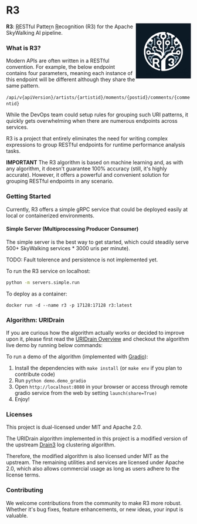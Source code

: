 # R3 

<img src="r3.png" alt="r3 logo" height="150px" align="right" />

**R3**: <ins>R</ins>ESTful Patte<ins>r</ins>n <ins>R</ins>ecognition (R3) for the Apache SkyWalking AI pipeline.



### What is R3?
Modern APIs are often written in a RESTful convention. For example, the below endpoint contains four parameters, meaning each instance of this endpoint will be different although they share the same pattern.

`/api/v{apiVersion}/artists/{artistid}/moments/{postid}/comments/{commentid}`

While the DevOps team could setup rules for grouping such URI patterns, it quickly gets overwhelming when there are numerous endpoints across services. 

R3 is a project that entirely eliminates the need for writing complex expressions to group RESTful endpoints for runtime performance analysis tasks.

**IMPORTANT** The R3 algorithm is based on machine learning and, as with any algorithm, it doesn't guarantee 100% accuracy (still, it's highly accurate). 
However, it offers a powerful and convenient solution for grouping RESTful endpoints in any scenario.

### Getting Started
Currently, R3 offers a simple gRPC service that could be deployed easily at local or containerized environments.

#### Simple Server (Multiprocessing Producer Consumer)

The simple server is the best way to get started, which could steadily serve 500+ SkyWalking services * 3000 uris per minute). 

TODO: Fault tolerence and persistence is not implemented yet.

To run the R3 service on localhost:

```bash
python -m servers.simple.run
```

To deploy as a container:

```
docker run -d --name r3 -p 17128:17128 r3:latest 
```


### Algorithm: URIDrain
If you are curious how the algorithm actually works or decided to improve upon it, please first read the [URIDrain Overview](models/README.md) and checkout the algorithm live demo by running below commands:

To run a demo of the algorithm (implemented with [Gradio](https://gradio.app/)):

1. Install the dependencies with `make install` (or `make env` if you plan to contribute code)
2. Run `python demo.demo_gradio`
3. Open `http://localhost:8080` in your browser or access through remote gradio service from the web by setting `launch(share=True)`
4. Enjoy!


### Licenses
This project is dual-licensed under MIT and Apache 2.0.

The URIDrain algorithm implemented in this project is a modified version of the upstream [Drain3](https://github.com/logpai/Drain3) log clustering algorithm. 

Therefore, the modified algorithm is also licensed under MIT as the upstream. The remaining utilities and services are licensed under Apache 2.0, which also allows commercial usage as long as users adhere to the license terms.

### Contributing
We welcome contributions from the community to make R3 more robust. Whether it's bug fixes, feature enhancements, or new ideas, your input is valuable.